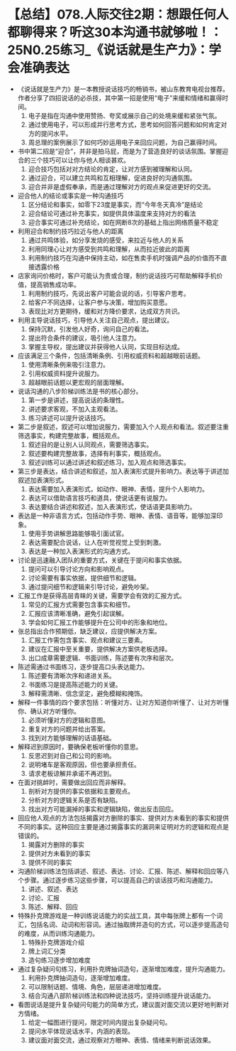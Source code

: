 # 【总结】078.人际交往2期：想跟任何人都聊得来？听这30本沟通书就够啦！：25N0.25练习_《说话就是生产力》：学会准确表达

-   《说话就是生产力》是一本教授说话技巧的畅销书，被山东教育电视台推荐。作者分享了四招说话的必杀技，其中第一招是使用“电子”来缓和情绪和赢得时间。
    1.  电子是指在沟通中使用赞扬、夸奖或展示自己的处境来缓和紧张气氛。
    2.  通过使用电子，可以形成并行思考方式，思考如何回答问题和如何肯定对方的提问水平。
    3.  周总理的案例展示了如何巧妙运用电子来回应问题，为自己赢得时间。
-   书中第二招是“迎合”，并非是拍马屁，而是为了营造良好的谈话氛围。掌握迎合的三个技巧可以让你与他人相谈甚欢。
    1.  迎合技巧包括对对方结论的肯定，让对方感到被理解和认同。
    2.  通过迎合，可以建立共鸣和互相理解，促进良好的沟通氛围。
    3.  迎合并非是虚假奉承，而是通过理解对方的观点来促进更好的交流。
-   迎合他人的结论或事实是一种沟通技巧
    1.  区分结论和事实，如零下23度是事实，而“今年冬天真冷”是结论
    2.  迎合结论可通过补充事实，如提供具体温度来支持对方的看法
    3.  迎合事实可通过补充结论，如在网断8次的基础上指出网络质量不稳定
-   利用迎合和制约技巧拉近与他人的距离
    1.  通过共鸣体验，如分享发烧的感受，来拉近与他人的关系
    2.  利用同理心让对方感受到共鸣和理解，从而拉近彼此的距离
    3.  利用制约技巧在沟通中保持主动，如在售卖手机时强调产品的价值而不直接透露价格
-   店家询问价格时，客户可能认为贵或合理，制约说话技巧可帮助解释手机价值，提高销售成功率。
    1.  利用制约技巧，先说出客户可能会说的话，引导客户思考。
    2.  给客户不同选择，让客户参与决策，增加购买意愿。
    3.  表现比对方更期待，缓和对方降价要求，达成双方共识。
-   利用主导说话技巧，引导他人关注自己观点，提出建议。
    1.  保持沉默，引发他人好奇，询问自己的看法。
    2.  提出符合条件的建议，吸引他人注意力。
    3.  掌握主导权，提出建议并获得他人认同，实现目标达成。
-   应该满足三个条件，包括清晰条例、引用权威资料和超越眼前话题。
    1.  使用清晰条例来吸引注意力。
    2.  引用权威资料提升说服力。
    3.  超越眼前话题以更宏观的层面理解。
-   说话沟通的八步阶梯训练法是书的核心部分。
    1.  第一步是讲述，提高说话的条理性。
    2.  讲述要求客观，不加入主观看法。
    3.  练习讲述可以提升说话技巧。
-   第二步是叙述，叙述可以增加说服力，需要加入个人观点和看法。叙述要注重筛选事实，构建完整故事，概括观点。
    1.  叙述目的是让别人认同观点，需要筛选事实。
    2.  叙述要构建完整故事，选择有利事实，概括观点。
    3.  叙述训练可以通过讲述和叙述练习，加入观点和筛选事实。
-   第三步是表达，结合讲述和叙述，加入表演形式提升影响力。表达等于讲述加叙述加表演形式。
    1.  表达需要加入表演形式，如动作、眼神、表情，提升个人影响力。
    2.  表达可以借助语言技巧和道具，使说话更有说服力。
    3.  表达要结合讲述和叙述，加入表演形式，使话语更具影响力。
-   表达是一种非语言方式，包括动作手势、眼神、表情、语音等，能够加深印象。
    1.  使用手势讲解思路能够吸引面试官。
    2.  表达需要配合说话，让人在听觉视觉上受到刺激。
    3.  表达是一种加入表演形式的沟通方式。
-   讨论是迅速融入团队的重要方式，关键在于提问和事实依据。
    1.  提问可以引导讨论方向和影响观点。
    2.  讨论需要有事实依据，提供细节和逻辑。
    3.  通过提问细节和逻辑来引导讨论，避免吵架。
-   汇报工作是获得高层青睐的关键，需要学会有效的汇报方式。
    1.  常见的汇报方式需要包含事实和细节。
    2.  汇报应该清晰准确，避免引起误解。
    3.  学会如何汇报工作能够提升在公司中的形象和地位。
-   张总指出合作预期低，缺乏建议，应提供解决方案。
    1.  汇报工作需包含事实、观点和建议三要素。
    2.  建议在汇报中至关重要，提供解决方案供老板选择。
    3.  出口成章需要逻辑、书面训练，陈述要有次序和层次。
-   陈述需通过书面练习，逐步提高口头表达能力。
    1.  陈述要有清晰次序和递进关系。
    2.  书面练习是提高陈述能力的关键。
    3.  解释需清晰、信念坚定，避免模糊和掩饰。
-   解释一件事情的四个要求包括：听懂对方、让对方知道你听懂了、让对方听懂你、确认对方听懂你。
    1.  必须听懂对方的逻辑和意图。
    2.  重复对方的问题并给出答案。
    3.  找到对方能够理解的话语基础。
-   解释迟到原因时，要确保老板听懂你的意思。
    1.  反思迟到对自己和公司的影响。
    2.  说明堵车是客观原因，但也要承担责任。
    3.  请求老板谅解并承诺不再迟到。
-   在面对挑衅时，需要做出回应而非解释。
    1.  剖析对方提供的事实依据和主要观点。
    2.  分析对方的逻辑关系是否有缺陷。
    3.  找出对方可能漏掉的事实和逻辑缺陷，做出反击回应。
-   回应他人观点的方法包括揭露对方删除的事实、提供对方未看到的事实和提供不同的事实。这种回应主要是通过揭露事实的漏洞来证明对方的逻辑和观点是错误的。
    1.  揭露对方删除的事实
    2.  提供对方未看到的事实
    3.  提供不同的事实
-   沟通阶梯训练法包括讲述、叙述、表达、讨论、汇报、陈述、解释和回应等八个步骤。通过逐步练习这些步骤，可以提高自己的谈话技巧和沟通能力。
    1.  讲述、叙述、表达
    2.  讨论、汇报
    3.  陈述、解释、回应
-   特殊扑克牌游戏是一种训练说话能力的实战工具，其中每张牌上都有一个词汇，包括名词、动词和形容词。通过抽取牌并造句的方式，可以逐步提高造句的难度，从而训练沟通能力。
    1.  特殊扑克牌游戏介绍
    2.  牌上词汇分类
    3.  造句练习逐步增加难度
-   通过复杂疑问句练习，利用扑克牌抽词造句，逐渐增加难度，提升沟通能力。
    1.  利用扑克牌抽词造句，逐渐增加难度。
    2.  可以限制话题、情境、角色，层层递进增加难度。
    3.  结合沟通八部阶梯训练法和四种说法技巧，坚持训练提升说话能力。
-   看图说话是提升复杂疑问句能力的简单方式，建议面对面交流以更好地判断对方情绪。
    1.  给定一幅图进行提问，限定时间内提出复杂疑问句。
    2.  提问水平体现说话水平，内涵的表现。
    3.  建议面对面交流，通过观察对方眼神、表情、情绪来判断说话效果。